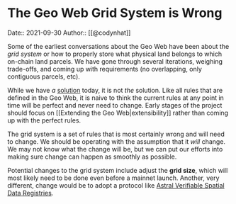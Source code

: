# The Geo Web Grid System is Wrong
Date:: 2021-09-30
Author:: [[@codynhat]]

Some of the earliest conversations about the Geo Web have been about the _grid system_ or how to properly store what physical land belongs to which on-chain land parcels. We have gone through several iterations, weighing trade-offs, and coming up with requirements (no overlapping, only contiguous parcels, etc).

While we have _a_ [solution](https://github.com/Geo-Web-Project/specs/blob/main/contracts/GeoWebParcel.md) today, it is not _the_ solution. Like all rules that are defined in the Geo Web, it is naive to think the current rules at any point in time will be perfect and never need to change. Early stages of the project should focus on [[Extending the Geo Web|extensibility]] rather than coming up with the perfect rules.

The grid system is a set of rules that is most certainly wrong and will need to change. We should be operating with the assumption that it _will_ change. We may not know what the change will be, but we can put our efforts into making sure change can happen as smoothly as possible.

Potential changes to the grid system include adjust the **grid size**, which will most likely need to be done even before a mainnet launch. Another, very different, change would be to adopt a protocol like [Astral Verifiable Spatial Data Registries](https://docs.astral.global/workplan/verifiable-spatial-data-registries).